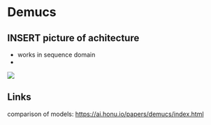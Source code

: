 # Demucs 


## INSERT picture of achitecture

* works in sequence domain
* 



![](comparison.png)





## Links

comparison of models: https://ai.honu.io/papers/demucs/index.html



